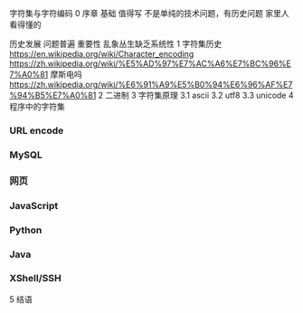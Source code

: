 
字符集与字符编码
0 序章
基础 值得写
不是单纯的技术问题，有历史问题
家里人看得懂的

历史发展
问题普遍
重要性
乱象丛生缺乏系统性
1 字符集历史
https://en.wikipedia.org/wiki/Character_encoding
https://zh.wikipedia.org/wiki/%E5%AD%97%E7%AC%A6%E7%BC%96%E7%A0%81
摩斯电吗 https://zh.wikipedia.org/wiki/%E6%91%A9%E5%B0%94%E6%96%AF%E7%94%B5%E7%A0%81
2 二进制
3 字符集原理
    3.1 ascii
    3.2 utf8
    3.3 unicode
4 程序中的字符集
### URL encode
### MySQL
### 网页
### JavaScript
### Python
### Java
### XShell/SSH
5 结语